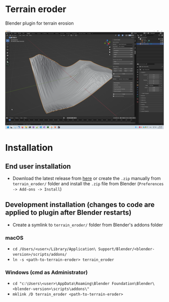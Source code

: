 # Terrain eroder
Blender plugin for terrain erosion

<img src="https://github.com/petak5/BP/blob/master/resources/screenshot.png?raw=true">

# Installation

## End user installation
- Download the latest release from [here](https://github.com/petak5/BP/releases/) or create the `.zip` manually from `terrain_eroder/` folder and install the `.zip` file from Blender (`Preferences -> Add-ons -> Install`)

## Development installation (changes to code are applied to plugin after Blender restarts)
- Create a symlink to `terrain_eroder/` folder from Blender's addons folder
### macOS
- `cd /Users/<user>/Library/Application\ Support/Blender/<blender-version>/scripts/addons/`
- `ln -s <path-to-terrain-eroder> terrain_eroder`
### Windows (cmd as Administrator)
- `cd "c:\Users\<user>\AppData\Roaming\Blender Foundation\Blender\<blender-version>\scripts\addons\"`
- `mklink /D terrain_eroder <path-to-terrain-eroder>`
